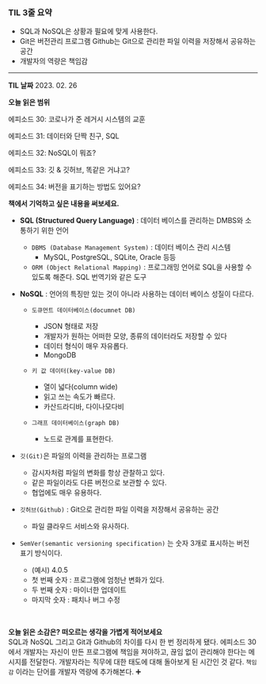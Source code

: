 ### TIL 3줄 요약

- SQL과 NoSQL은 상황과 필요에 맞게 사용한다.
- Git은 버전관리 프로그램 Github는 Git으로 관리한 파일 이력을 저장해서 공유하는 공간
- 개발자의 역량은 책임감

---

**TIL 날짜** 2023. 02. 26

**오늘 읽은 범위**

에피소드 30: 코로나가 준 레거시 시스템의 교훈

에피소드 31: 데이터와 단짝 친구, SQL

에피소드 32: NoSQL이 뭐죠?

에피소드 33: 깃 & 깃허브, 똑같은 거냐고?

에피소드 34: 버전을 표기하는 방법도 있어요?
<br>

**책에서 기억하고 싶은 내용을 써보세요.**

- **SQL (Structured Query Language)** : 데이터 베이스를 관리하는 DMBS와 소통하기 위한 언어

  - `DBMS (Database Management System)` : 데이터 베이스 관리 시스템
    - MySQL, PostgreSQL, SQLite, Oracle 등등
  - `ORM (Object Relational Mapping)` : 프로그래밍 언어로 SQL을 사용할 수 있도록 해준다. SQL 번역기와 같은 도구

- **NoSQL** : 언어의 특징만 있는 것이 아니라 사용하는 데이터 베이스 성질이 다르다.

  - `도큐먼트 데이터베이스(documnet DB)`

    - JSON 형태로 저장
    - 개발자가 원하는 어떠한 모양, 종류의 데이터라도 저장할 수 있다
    - 데이터 형식이 매우 자유롭다.
    - MongoDB

  - `키 값 데이터(key-value DB)`
    - 열이 넓다(column wide)
    - 읽고 쓰는 속도가 빠르다.
    - 카산드라디바, 다이나모다비
  - `그래프 데이터베이스(graph DB)`
    - 노드로 관계를 표현한다.

- `깃(Git)`은 파일의 이력을 관리하는 프로그램

  - 감시자처럼 파일의 변화를 항상 관찰하고 있다.
  - 같은 파일이라도 다른 버전으로 보관할 수 있다.
  - 협업에도 매우 유용하다.

- `깃허브(Github)` : Git으로 관리한 파일 이력을 저장해서 공유하는 공간

  - 파일 클라우드 서비스와 유사하다.

- `SemVer(semantic versioning specification)` 는 숫자 3개로 표시하는 버전 표기 방식이다.
  - (예시) 4.0.5
  - 첫 번째 숫자 : 프로그램에 엄청난 변화가 있다.
  - 두 번째 숫자 : 마이너한 업데이트
  - 마지막 숫자 : 패치나 버그 수정

<br>

**오늘 읽은 소감은? 떠오르는 생각을 가볍게 적어보세요**
<br>
SQL과 NoSQL 그리고 Git과 Github의 차이를 다시 한 번 정리하게 됐다. 에피소드 30에서 개발자는 자신이 만든 프로그램에 책임을 져야하고, 끊임 없이 관리해야 한다는 메시지를 전달한다. 개발자라는 직무에 대한 태도에 대해 돌아보게 된 시간인 것 같다. `책임감` 이라는 단어를 개발자 역량에 추가해본다. ➕
